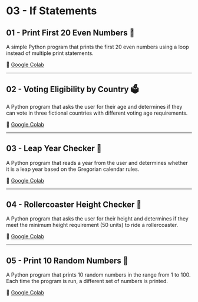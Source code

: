 # 03 - If Statements  

## 01 - Print First 20 Even Numbers 🔢  
A simple Python program that prints the first 20 even numbers using a loop instead of multiple print statements.  

🔗 [Google Colab](https://colab.research.google.com/drive/1HPvFHM-2VK_U1ToeJL29uz4ois3eomMK#scrollTo=8c4XwyjERsaH&line=4&uniqifier=1)  

---

## 02 - Voting Eligibility by Country 🗳️  
A Python program that asks the user for their age and determines if they can vote in three fictional countries with different voting age requirements.  

🔗 [Google Colab](https://colab.research.google.com/drive/1lAv3badk5xXCXGxMsjA-MqiiXaU7deiO#scrollTo=5XJZnDmcW7tE&line=1&uniqifier=1)  

---

## 03 - Leap Year Checker 📅  
A Python program that reads a year from the user and determines whether it is a leap year based on the Gregorian calendar rules.  

🔗 [Google Colab](https://colab.research.google.com/drive/17szUVPSwtPDF4znjsUPiPiHsC2nYWIux#scrollTo=d16z7fvgdQ95&line=1&uniqifier=1) 

---

## 04 - Rollercoaster Height Checker 🎢  
A Python program that asks the user for their height and determines if they meet the minimum height requirement (50 units) to ride a rollercoaster.  

🔗 [Google Colab](https://colab.research.google.com/drive/1as41W5pIFLZB2lx4Qckyho74usNpf9mx#scrollTo=gIIi0ffkiGZj&line=1&uniqifier=1)  

---

## 05 - Print 10 Random Numbers 🎲  
A Python program that prints 10 random numbers in the range from 1 to 100. Each time the program is run, a different set of numbers is printed.  

🔗 [Google Colab](https://colab.research.google.com/drive/1BqaASRLCJdSZkgfh8_IM8j9cgFo9rcMk#scrollTo=Tvk29eoNo041&line=1&uniqifier=1)


